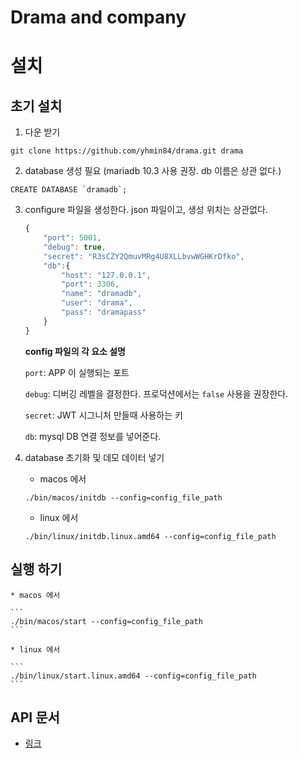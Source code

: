 # Drama and company

# 설치

## 초기 설치

1. 다운 받기
```console
git clone https://github.com/yhmin84/drama.git drama
```

2. database 생성 필요 (mariadb 10.3 사용 권장. db 이름은 상관 없다.)
```
CREATE DATABASE `dramadb`;
```

3. configure 파일을 생성한다. json 파일이고, 생성 위치는 상관없다.

	```javascript
	{
		"port": 5001,
		"debug": true,
		"secret": "R3sCZY2QmuvMRg4U8XLLbvwWGHKrDfko",
		"db":{
			"host": "127.0.0.1",
			"port": 3306,
			"name": "dramadb",
			"user": "drama",
			"pass": "dramapass"
		}
	}
	```

	**config 파일의 각 요소 설명**

	`port`: APP 이 실행되는 포트 

	`debug`: 디버깅 레벨을 결정한다. 프로덕션에서는 `false` 사용을 권장한다.

	`secret`: JWT 시그니처 만들때 사용하는 키

	`db`: mysql DB 연결 정보를 넣어준다. 


4. database 초기화 및 데모 데이터 넣기 

	* macos 에서

	```
	./bin/macos/initdb --config=config_file_path
	```

	* linux 에서
	
	```
	./bin/linux/initdb.linux.amd64 --config=config_file_path
	```


## 실행 하기
	* macos 에서

	```
	./bin/macos/start --config=config_file_path
	```

	* linux 에서

	```
	./bin/linux/start.linux.amd64 --config=config_file_path
	```


## API 문서
* [링크](https://documenter.getpostman.com/view/2460249/S17jWXaS)

